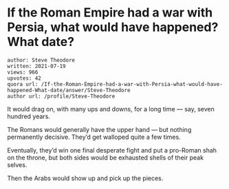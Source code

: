 # If the Roman Empire had a war with Persia, what would have happened? What date?

	author: Steve Theodore
	written: 2021-07-19
	views: 966
	upvotes: 42
	quora url: /If-the-Roman-Empire-had-a-war-with-Persia-what-would-have-happened-What-date/answer/Steve-Theodore
	author url: /profile/Steve-Theodore


It would drag on, with many ups and downs, for a long time — say, seven hundred years.

The Romans would generally have the upper hand — but nothing permanently decisive. They’d get walloped quite a few times.

Eventually, they’d win one final desperate fight and put a pro-Roman shah on the throne, but both sides would be exhausted shells of their peak selves.

Then the Arabs would show up and pick up the pieces.



